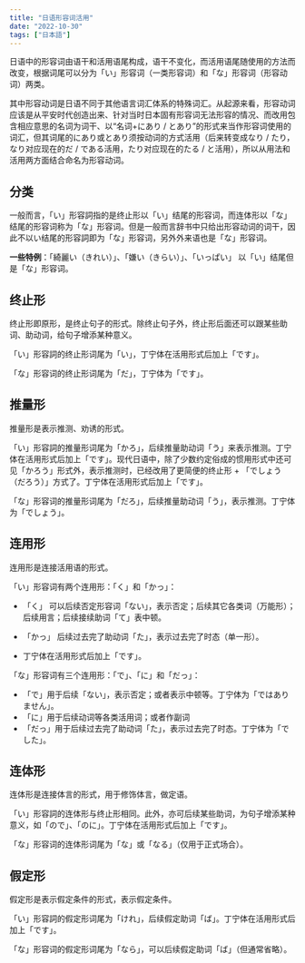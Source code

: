 ```yaml
---
title: "日语形容词活用"
date: "2022-10-30"
tags: ["日本語"]
---
```


日语中的形容词由语干和活用语尾构成，语干不变化，而活用语尾随使用的方法而改变，根据词尾可以分为「い」形容词（一类形容词）和「な」形容词（形容动词）两类。

其中形容动词是日语不同于其他语言词汇体系的特殊词汇。从起源来看，形容动词应该是从平安时代创造出来、针对当时日本固有形容词无法形容的情况、而改用包含相应意思的名词为词干、以“名词+にあり / とあり”的形式来当作形容词使用的词汇，但其词尾的にあり或とあり须按动词的方式活用（后来转变成なり / たり，なり对应现在的だ / である活用，たり对应现在的たる / と活用），所以从用法和活用两方面结合命名为形容动词。

<!-- excerpt -->

## 分类

一般而言，「い」形容詞指的是终止形以「い」结尾的形容词，而连体形以「な」结尾的形容词称为「な」形容词。但是一般而言辞书中只给出形容动词的词干，因此不以い结尾的形容詞即为「な」形容词，另外外来语也是「な」形容词。

**一些特例**：「綺麗い（きれい）」、「嫌い（きらい）」、「いっぱい」 以「い」结尾但是「な」形容词。

## 终止形

终止形即原形，是终止句子的形式。除终止句子外，终止形后面还可以跟某些助词、助动词，给句子增添某种意义。

「い」形容詞的终止形词尾为「い」，丁宁体在活用形式后加上「です」。

「な」形容词的终止形词尾为「だ」，丁宁体为「です」。

## 推量形

推量形是表示推测、劝诱的形式。

「い」形容詞的推量形词尾为「かろ」，后续推量助动词「う」来表示推测。丁宁体在活用形式后加上「です」。现代日语中，除了少数约定俗成的惯用形式中还可见「かろう」形式外，表示推测时，已经改用了更简便的终止形 + 「でしょう（だろう）」方式了。丁宁体在活用形式后加上「です」。

「な」形容词的推量形词尾为「だろ」，后续推量助动词「う」，表示推测。丁宁体为「でしょう」。

## 连用形

连用形是连接活用语的形式。

「い」形容词有两个连用形：「く」和「かっ」：

- 「く」 可以后续否定形容词「ない」，表示否定；后续其它各类词（万能形）；后续用言；后续接续助词「て」表中顿。

- 「かっ」 后续过去完了助动词「た」，表示过去完了时态（单一形）。
- 丁宁体在活用形式后加上「です」。

「な」形容词有三个连用形：「で」、「に」和「だっ」：

- 「で」用于后续「ない」，表示否定；或者表示中顿等。丁宁体为「ではありません」。
- 「に」用于后续动词等各类活用词；或者作副词
- 「だっ」用于后续过去完了助动词「た」，表示过去完了时态。丁宁体为「でした」。

## 连体形

连体形是连接体言的形式，用于修饰体言，做定语。

「い」形容詞的连体形与终止形相同。此外，亦可后续某些助词，为句子增添某种意义，如「ので」、「のに」。丁宁体在活用形式后加上「です」。

「な」形容词的连体形词尾为「な」或「なる」（仅用于正式场合）。

## 假定形

假定形是表示假定条件的形式，表示假定条件。

「い」形容詞的假定形词尾为「けれ」，后续假定助词「ば」。丁宁体在活用形式后加上「です」。

「な」形容词的假定形词尾为「なら」，可以后续假定助词「ば」（但通常省略）。